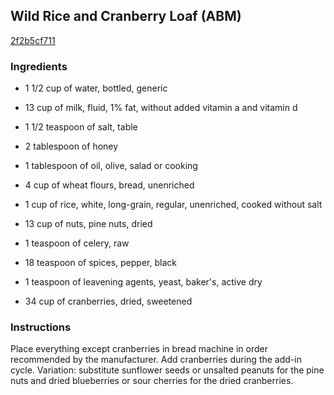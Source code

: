 ## Wild Rice and Cranberry Loaf (ABM)

[2f2b5cf711](http://www.food.com/recipe/wild-rice-and-cranberry-loaf-abm-508558)

### Ingredients

 - 1 1/2 cup of water, bottled, generic

 - 13 cup of milk, fluid, 1% fat, without added vitamin a and vitamin d

 - 1 1/2 teaspoon of salt, table

 - 2 tablespoon of honey

 - 1 tablespoon of oil, olive, salad or cooking

 - 4 cup of wheat flours, bread, unenriched

 - 1 cup of rice, white, long-grain, regular, unenriched, cooked without salt

 - 13 cup of nuts, pine nuts, dried

 - 1 teaspoon of celery, raw

 - 18 teaspoon of spices, pepper, black

 - 1 teaspoon of leavening agents, yeast, baker's, active dry

 - 34 cup of cranberries, dried, sweetened

### Instructions

Place everything except cranberries in bread machine in order recommended by the manufacturer. Add cranberries during the add-in cycle. Variation: substitute sunflower seeds or unsalted peanuts for the pine nuts and dried blueberries or sour cherries for the dried cranberries.